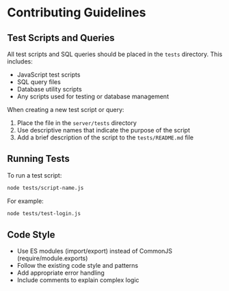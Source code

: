 # Contributing Guidelines

## Test Scripts and Queries

All test scripts and SQL queries should be placed in the `tests` directory. This includes:

- JavaScript test scripts
- SQL query files
- Database utility scripts
- Any scripts used for testing or database management

When creating a new test script or query:

1. Place the file in the `server/tests` directory
2. Use descriptive names that indicate the purpose of the script
3. Add a brief description of the script to the `tests/README.md` file

## Running Tests

To run a test script:

```bash
node tests/script-name.js
```

For example:

```bash
node tests/test-login.js
```

## Code Style

- Use ES modules (import/export) instead of CommonJS (require/module.exports)
- Follow the existing code style and patterns
- Add appropriate error handling
- Include comments to explain complex logic

